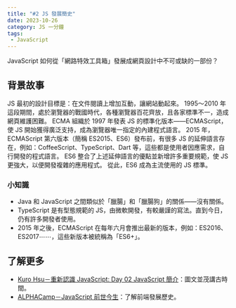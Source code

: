 ```yaml
---
title: "#2 JS 發展簡史"
date: 2023-10-26
category: JS 一分鐘
tags:
 - JavaScript
---
```

JavaScript 如何從「網路特效工具箱」發展成網頁設計中不可或缺的一部份？
<!-- more -->
## 背景故事
JS 最初的設計目標是：在文件閱讀上增加互動，讓網站動起來。
1995～2010 年這段期間，處於瀏覽器的戰國時代，各種瀏覽器百花齊放，且各家標準不一，造成網頁維護困難。
ECMA 組織於 1997 年發表 JS 的標準化版本——ECMAScript，使 JS 開始獲得廣泛支持，成為瀏覽器唯一指定的內建程式語言。
2015 年，ECMAScript 第六版本（簡稱 ES2015、ES6）發布前，有很多 JS 的延伸語言存在，例如：CoffeeScript、TypeScript、Dart 等，這些都是使用者因應需求，自行開發的程式語言。
ES6 整合了上述延伸語言的優點並新增許多重要規範，使 JS 更強大，以便開發複雜的應用程式。
從此，ES6 成為主流使用的 JS 標準。
### 小知識
- Java 和 JavaScript 之間類似於「臘腸」和「臘腸狗」的關係——沒有關係。
- TypeScript 是有型態規範的 JS，由微軟開發，有較嚴謹的寫法。直到今日，仍有許多開發者使用。
- 2015 年之後，ECMAScript 在每年六月會推出最新的版本，例如：ES2016、ES2017⋯⋯，這些新版本被統稱為「ES6+」。
## 了解更多
- [Kuro Hsu－重新認識 JavaScript: Day 02 JavaScript 簡介](https://ithelp.ithome.com.tw/articles/10190685)：圖文並茂講古時間。
- [ALPHACamp－JavaScript 前世今生](https://vimeo.com/368713918)：了解前端發展歷史。